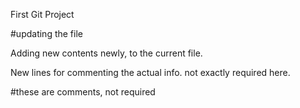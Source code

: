 First Git Project

#updating the file

Adding new contents newly, to the current file.

New lines for commenting the actual info. not exactly required here.

#these are comments, not required